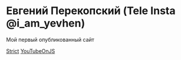 

# Евгений Перекопский (Tele Insta @i_am_yevhen)
Мой первый опубликованный сайт

[Strict](https://perekopskyi.github.io/strict/ "Верстка с нуля")
[YouTubeOnJS](https://perekopskyi.github.io/youtubejs/ "Практика использования YouTube API")

